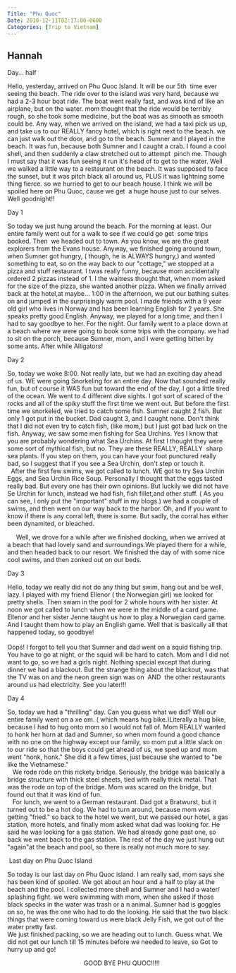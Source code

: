 ```yaml
---
Title: "Phu Quoc"
Date: 2010-12-11T02:17:00-0600
Categories: [Trip to Vietnam]
---
```


## Hannah

Day... half

Hello, yesterday, arrived on Phu Quoc Island. It will be our 5th  time
ever seeing the beach. The ride over to the island was very hard,
because we had a 2-3 hour boat ride. The boat went really fast, and was
kind of like an airplane, but on the water. mom thought that the ride
would be terribly rough, so she took some medicine, but the boat was as
smooth as smooth could be. Any way, when we arrived on the island, we
had a taxi pick us up, and take us to our REALLY fancy hotel, which is
right next to the beach. we can just walk out the door, and go to the
beach. Sumner and I played in the beach. It was fun, because both Sumner
and I caught a crab. I found a cool shell, and then suddenly a claw
stretched out to attempt  pinch me. Though I must say that it was fun
seeing it run it's head of to get to the water. Well we walked a little
way to a restaurant on the beach. It was supposed to face the sunset,
but it was pitch black all around us, PLUS it was lightning some thing
fierce. so we hurried to get to our beach house. I think we will be
spoiled here on Phu Quoc, cause we get  a huge house just to our selves.
Well goodnight!!

Day 1

So today we just hung around the beach. For the morning at least. Our
entire family went out for a walk to see if we could go get  some trips
booked. Then  we headed out to town. As you know, we are the great
explorers from the Evans house. Anyway, we finished going around town,
when Sumner got hungry, ( though, he is ALWAYS hungry,) and wanted
something to eat, so on the way back to our "cottage," we stopped at a
pizza and stuff restaurant. I twas really funny, because mom
accidentally ordered 2 pizzas instead of 1. I the waitress thought that,
when mom asked for the size of the pizza, she wanted another pizza. When
we finally arrived back at the hotel,at maybe... 1:00 in the afternoon,
we put our bathing suites on and jumped in the surprisingly warm
pool. I made friends with a 9 year old girl who lives in Norway and has
been learning English for 2 years. She speaks pretty good English.
Anyway, we played for a long time, and then I had to say goodbye to her.
For the night. Our family went to a place down at a beach where we were
going to book some trips with the company. we had to sit on the porch,
because Sumner, mom, and I were getting bitten by some ants. After while
Alligators!

Day 2

So, today we woke 8:00. Not really late, but we had an exciting day
ahead of us. WE were going Snorkeling for an entire day. Now that
sounded really fun, but of course it WAS fun but toward the end of the
day, I got a little tired of the ocean. We went to 4 different dive
sights. I got sort of scared of the rocks and all of the spiky stuff the
first time we went out. But before the first time we snorkeled, we tried
to catch some fish. Sumner caught 2 fish. But only 1 got put in the
bucket. Dad caught 3, and I caught none. Don't think that I did not even
try to catch fish, (like mom,) but I just got bad luck on the fish.
Anyway, we saw some men fishing for Sea Urchins. Yes I know that you are
probably wondering what Sea Urchins. At first I thought they were some
sort of mythical fish, but no. They are these REALLY, REALLY  sharp sea
plants. If you step on them, you can have your foot punctured really
bad, so I suggest that if you see a Sea Urchin, don't step or touch it.  
  After the first few swims, we got called to lunch. WE got to try Sea
Urchin Eggs, and Sea Urchin Rice Soup. Personally I thought that the
eggs tasted really bad. But every one has their own opinions. But
luckily we did not have Se Urchin for lunch, instead we had fish, fish
fillet,and other stuff. ( As you can see, I only put the "important"
stuff in my blogs.) we had a couple of swims, and then went on our way
back to the harbor. Oh, and if you want to know if there is any corral
left, there is some. But sadly, the corral has either been dynamited, or
bleached.

     Well, we drove for a while after we finished docking, when we
arrived at a beach that had lovely sand and surroundings.We played there
for a while, and then headed back to our resort. We finished the day of
with some nice cool swims, and then zonked out on our beds.

Day 3

Hello, today we really did not do any thing but swim, hang out and be
well, lazy. I played with my friend Ellenor ( the Norwegian girl) we
looked for pretty shells. Then swam in the pool for 2 whole hours with
her sister. At noon we got called to lunch when we were in the middle of
a card game. Ellenor and her sister Jenne taught us how to play a
Norwegian card game. And I taught them how to play an English game. Well
that is basically all that happened today, so goodbye!  
   
Oops! I forgot to tell you that Sumner and dad went on a squid fishing
trip. You have to go at night, or the squid will be hard to catch. Mom
and I did not want to go, so we had a girls night. Nothing special
except that during dinner we had a blackout. But the strange thing about
the blackout, was that the TV was on and the neon green sign was on 
AND  the other restaurants around us had electricity. See you later!!!

Day 4

So, today we had a "thrilling" day. Can you guess what we did? Well our
entire family went on a xe om. ( which means hug bike.)Literally a hug
bike, because I had to hug onto mom so I would not fall of. Mom REALLY
wanted to honk her horn at dad and Sumner, so when mom found a good
chance with no one on the highway except our family, so mom put a little
slack on to our ride so that the boys could get ahead of us, we sped up
and mom went "honk, honk." She did it a few times, just because she
wanted to "be like the Vietnamese."   
   We rode rode on this rickety bridge. Seriously, the bridge was
basically a bridge structure with thick steel sheets, tied with really
thick metal. That was the rode on top of the bridge. Mom was scared on
the bridge, but found out that it was kind of fun.  
   For lunch, we went to a German restaurant. Dad got a Bratwurst, but
it turned out to be a hot dog. We had to turn around, because mom was
getting "fried." so back to the hotel we went, but we passed our hotel,
a gas station, more hotels, and finally mom asked what dad was looking
for. He said he was looking for a gas station. We had already gone past
one, so back we went back to the gas station. The rest of the day we
just hung out "again"at the beach and pool, so there is really not much
more to say.

 Last day on Phu Quoc Island

So today is our last day on Phu Quoc island. I am really sad, mom says
she has been kind of spoiled. We got about an hour and a half to play at
the beach and the pool. I collected more shell and Sumner and I had a
water/ splashing fight. we were swimming with mom, when she asked if
those black specks in the water was trash or a n animal. Sumner had is
goggles on so, he was the one who had to do the looking. He said that
the two black things that were coming toward us were black Jelly Fish,
we got out of the water pretty fast.  
We just finished packing, so we are heading out to lunch. Guess what. We
did not get our lunch till 15 minutes before we needed to leave, so Got
to hurry up and go!

                                            GOOD BYE PHU QUOC!!!!!
